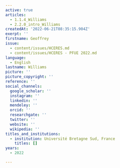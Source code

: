 ```yaml
---
active: true
articles:
  - 1.1.4_Williams
  - 2.2.0_intro_Williams
createdAt: '2022-06-21T08:35:15.904Z'
exerpt: ''
firstname: Geoffrey
issue:
  - content/issues/HCERES.md
  - content/issues/HCERES - PFUE 2022.md
language:
  - English
lastname: Williams
picture: ''
picture_copyright: ''
reference: ''
social_channels:
  google_scholar: ''
  instagram: ''
  linkedin: ''
  mendeley: ''
  orcid: ''
  researchgate: ''
  twitter: ''
  website: ''
  wikipedia: ''
titles_and_institutions:
  - institution: Université Bretagne Sud, France
    titles: []
years:
  - 2022

---
```

